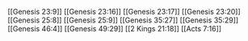 [[Genesis 23:9]]
[[Genesis 23:16]]
[[Genesis 23:17]]
[[Genesis 23:20]]
[[Genesis 25:8]]
[[Genesis 25:9]]
[[Genesis 35:27]]
[[Genesis 35:29]]
[[Genesis 46:4]]
[[Genesis 49:29]]
[[2 Kings 21:18]]
[[Acts 7:16]]
